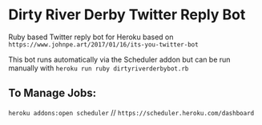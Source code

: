 # Dirty River Derby Twitter Reply Bot

Ruby based Twitter reply bot for Heroku based on `https://www.johnpe.art/2017/01/16/its-you-twitter-bot`

This bot runs automatically via the Scheduler addon but can be run manually with `heroku run ruby dirtyriverderbybot.rb`

## To Manage Jobs:
`heroku addons:open scheduler` // `https://scheduler.heroku.com/dashboard`